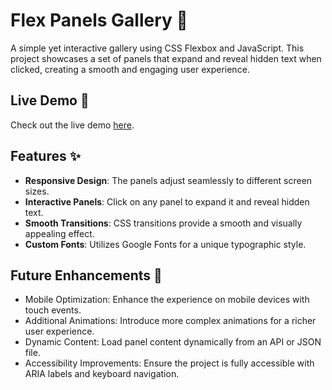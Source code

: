 # Flex Panels Gallery 🌟

A simple yet interactive gallery using CSS Flexbox and JavaScript. This project showcases a set of panels that expand and reveal hidden text when clicked, creating a smooth and engaging user experience.

## Live Demo 🚀

Check out the live demo [here](https://udaydocs.github.io/Flex-box-JS/).

## Features ✨

- **Responsive Design**: The panels adjust seamlessly to different screen sizes.
- **Interactive Panels**: Click on any panel to expand it and reveal hidden text.
- **Smooth Transitions**: CSS transitions provide a smooth and visually appealing effect.
- **Custom Fonts**: Utilizes Google Fonts for a unique typographic style.

## Future Enhancements 🚀
- Mobile Optimization: Enhance the experience on mobile devices with touch events.
- Additional Animations: Introduce more complex animations for a richer user experience.
- Dynamic Content: Load panel content dynamically from an API or JSON file.
- Accessibility Improvements: Ensure the project is fully accessible with ARIA labels and keyboard navigation.

  
